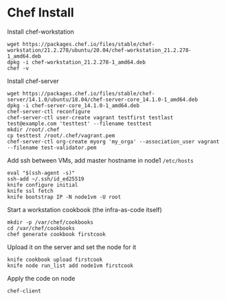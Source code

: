 # Chef Install

Install chef-workstation

```
wget https://packages.chef.io/files/stable/chef-workstation/21.2.278/ubuntu/20.04/chef-workstation_21.2.278-1_amd64.deb
dpkg -i chef-workstation_21.2.278-1_amd64.deb
chef -v
```

Install chef-server

```
wget https://packages.chef.io/files/stable/chef-server/14.1.0/ubuntu/18.04/chef-server-core_14.1.0-1_amd64.deb
dpkg -i chef-server-core_14.1.0-1_amd64.deb
chef-server-ctl reconfigure
chef-server-ctl user-create vagrant testfirst testlast test@example.com 'testtest' --filename testtest
mkdir /root/.chef
cp testtest /root/.chef/vagrant.pem
chef-server-ctl org-create myorg 'my_orga' --association_user vagrant --filename test-validator.pem
```

Add ssh between VMs, add master hostname in node1 `/etc/hosts`

```
eval "$(ssh-agent -s)"
ssh-add ~/.ssh/id_ed25519
knife configure initial
knife ssl fetch
knife bootstrap IP -N node1vm -U root
```

Start a workstation cookbook (the infra-as-code itself)

```
mkdir -p /var/chef/cookbooks
cd /var/chef/cookbooks
chef generate cookbook firstcook
```

Upload it on the server and set the node for it

```
knife cookbook upload firstcook
knife node run_list add node1vm firstcook
```

Apply the code on node

```
chef-client
```
